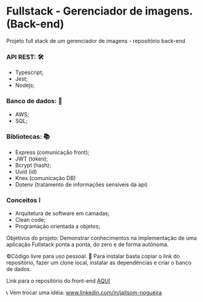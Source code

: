 # Fullstack - Gerenciador de imagens. (Back-end)
Projeto full stack de um gerenciador de imagens - repositório back-end

### API REST: 🛠
- Typescript;
- Jest;
- Nodejs;

### Banco de dados: 💾
- AWS;
- SQL;

### Bibliotecas: 📚
- Express (comunicação front);
- JWT (token);
- Bcrypt (hash);
- Uuid (id)
- Knex (comunicação DB)
- Dotenv (tratamento de informações sensíveis da api)

### Conceitos ❕
- Arquitetura de software em camadas;
- Clean code;
- Programação orientada a objetos;

Objetivos do projeto:
Demonstrar conhecimentos na implementação de uma aplicação Fullstack ponta a ponta, do zero e de forma autônoma.

©Código livre para uso pessoal. 🎁
Para instalar basta copiar o link do repositório, fazer um clone local, instalar as dependências e criar o banco de dados. 

Link para o repositório do front-end [AQUI](https://github.com/Jailsom-Nogueira/front-gerenciador-de-imagens-full-stack)

📞 Vem trocar uma idéia: www.linkedin.com/in/jailsom-nogueira
